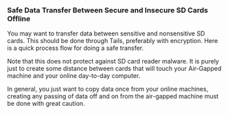 ### Safe Data Transfer Between Secure and Insecure SD Cards Offline

You may want to transfer data between sensitive and nonsensitive SD cards. This should be done through Tails, preferably with encryption. Here is a quick process flow for doing a safe transfer.

Note that this does not protect against SD card reader malware. It is purely just to create some distance between cards that will touch your Air-Gapped machine and your online day-to-day computer.

In general, you just want to copy data once from your online machines, creating any passing of data off and on from the air-gapped machine must be done with great caution.

